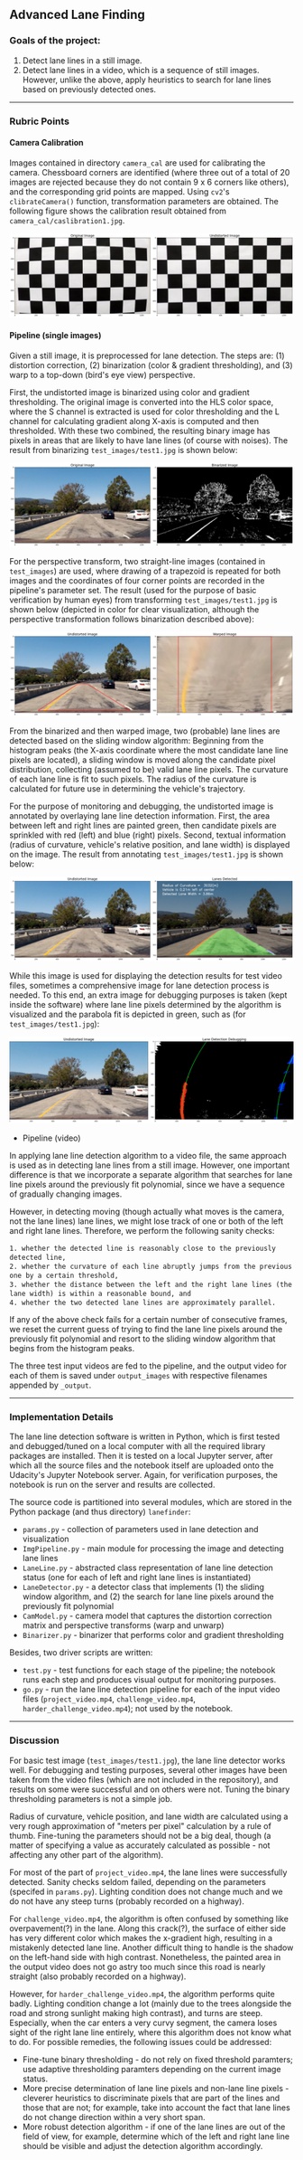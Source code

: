 ## Advanced Lane Finding

[//]: # (Image References)

[undistorted]: ./doc_images/undistorted.png
[warped]: ./doc_images/warped.png
[binarized]: ./doc_images/binarized.png
[detected]: ./doc_images/detected.png
[detected_debug]: ./doc_images/detected_debug.png

### Goals of the project:


1. Detect lane lines in a still image.
2. Detect lane lines in a video, which is a sequence of still images. However, unlike the above, apply heuristics to search for lane lines based on previously detected ones.

---

### Rubric Points

#### Camera Calibration

Images contained in directory `camera_cal` are used for calibrating the camera. Chessboard corners are identified (where three out of a total of 20 images are rejected because they do not contain 9 x 6 corners like others), and the corresponding grid points are mapped. Using `cv2`'s `clibrateCamera()` function, transformation parameters are obtained. The following figure shows the calibration result obtained from `camera_cal/caslibration1.jpg`.

![undistorted.png][undistorted]

#### Pipeline (single images)

Given a still image, it is preprocessed for lane detection. The steps are: (1) distortion correction, (2) binarization (color & gradient thresholding), and (3) warp to a top-down (bird's eye view) perspective. 

First, the undistorted image is binarized using color and gradient thresholding. The original image is converted into the HLS color space, where the S channel is extracted is used for color thresholding and the L channel for calculating gradient along X-axis is computed and then thresholded. With these two combined, the resulting binary image has pixels in areas that are likely to have lane lines (of course with noises). The result from binarizing `test_images/test1.jpg` is shown below:

![binarized.png][binarized]

For the perspective transform, two straight-line images (contained in `test_images`) are used, where drawing of a trapezoid is repeated for both images and the coordinates of four corner points are recorded in the pipeline's parameter set. The result (used for the purpose of basic verification by human eyes) from transforming `test_images/test1.jpg` is shown below (depicted in color for clear visualization, although the perspective transformation follows binarization described above):

![warped.png][warped]

From the binarized and then warped image, two (probable) lane lines are detected based on the sliding window algorithm: Beginning from the histogram peaks (the X-axis coordinate where the most candidate lane line pixels are located), a sliding window is moved along the candidate pixel distribution, collecting (assumed to be) valid lane line pixels. The curvature of each lane line is fit to such pixels. The radius of the curvature is calculated for future use in determining the vehicle's trajectory.

For the purpose of monitoring and debugging, the undistorted image is annotated by overlaying lane line detection information. First, the area between left and right lines are painted green, then candidate pixels are sprinkled with red (left) and blue (right) pixels. Second, textual information (radius of curvature, vehicle's relative position, and lane width) is displayed on the image. The result from annotating `test_images/test1.jpg` is shown below:

![detected.png][detected]

While this image is used for displaying the detection results for test video files, sometimes a comprehensive image for lane detection process is needed. To this end, an extra image for debugging purposes is taken (kept inside the software) where lane line pixels determined by the algorithm is visualized and the parabola fit is depicted in green, such as (for `test_images/test1.jpg`):

![detected_debug.png][detected_debug]

- Pipeline (video)

In applying lane line detection algorithm to a video file, the same approach is used as in detecting lane lines from a still image. However, one important difference is that we incorporate a separate algorithm that searches for lane line pixels around the previously fit polynomial, since we have a sequence of gradually changing images.

However, in detecting moving (though actually what moves is the camera, not the lane lines) lane lines, we might lose track of one or both of the left and right lane lines. Therefore, we perform the following sanity checks:

	1. whether the detected line is reasonably close to the previously detected line,
	2. whether the curvature of each line abruptly jumps from the previous one by a certain threshold,
	3. whether the distance between the left and the right lane lines (the lane width) is within a reasonable bound, and
	4. whether the two detected lane lines are approximately parallel.

If any of the above check fails for a certain number of consecutive frames, we reset the current guess of trying to find the lane line pixels around the previously fit polynomial and resort to the sliding window algorithm that begins from the histogram peaks.

The three test input videos are fed to the pipeline, and the output video for each of them is saved under `output_images` with respective filenames appended by `_output`.

---

### Implementation Details

The lane line detection software is written in Python, which is first tested and debugged/tuned on a local computer with all the required library packages are installed. Then it is tested on a local Jupyter server, after which all the source files and the notebook itself are uploaded onto the Udacity's Jupyter Notebook server. Again, for verification purposes, the notebook is run on the server and results are collected.

The source code is partitioned into several modules, which are stored in the Python package (and thus directory) `lanefinder`:

* `params.py` - collection of parameters used in lane detection and visualization
* `ImgPipeline.py` - main module for processing the image and detecting lane lines
* `LaneLine.py` - abstracted class representation of lane line detection status (one for each of left and right lane lines is instantiated)
* `LaneDetector.py` - a detector class that implements (1) the sliding window algorithm, and (2) the search for lane line pixels around the previously fit polynomial
* `CamModel.py` - camera model that captures the distortion correction matrix and perspective transforms (warp and unwarp)
* `Binarizer.py` - binarizer that performs color and gradient thresholding

Besides, two driver scripts are written:

* `test.py` - test functions for each stage of the pipeline; the notebook runs each step and produces visual output for monitoring purposes.
* `go.py` - run the lane line detection pipeline for each of the input video files (`project_video.mp4`, `challenge_video.mp4`, `harder_challenge_video.mp4`); not used by the notebook.

---

### Discussion

For basic test image (`test_images/test1.jpg`), the lane line detector works well. For debugging and testing purposes, several other images have been taken from the video files (which are not included in the repository), and results on some were successful and on others were not. Tuning the binary thresholding parameters is not a simple job.

Radius of curvature, vehicle position, and lane width are calculated using a very rough approximation of "meters per pixel" calculation by a rule of thumb. Fine-tuning the parameters should not be a big deal, though (a matter of specifying a value as accurately calculated as possible - not affecting any other part of the algorithm).

For most of the part of `project_video.mp4`, the lane lines were successfully detected. Sanity checks seldom failed, depending on the parameters (specifed in `params.py`). Lighting condition does not change much and we do not have any steep turns (probably recorded on a highway).

For `challenge_video.mp4`, the algorithm is often confused by something like overpavement(?) in the lane. Along this crack(?), the surface of either side has very different color which makes the x-gradient high, resulting in a mistakenly detected lane line. Another difficult thing to handle is the shadow on the left-hand side with high contrast. Nonetheless, the painted area in the output video does not go astry too much since this road is nearly straight (also probably recorded on a highway).

However, for `harder_challenge_video.mp4`, the algorithm performs quite badly. Lighting condition change a lot (mainly due to the trees alongside the road and strong sunlight making high contrast), and turns are steep. Especially, when the car enters a very curvy segment, the camera loses sight of the right lane line entirely, where this algorithm does not know what to do. For possible remedies, the following issues could be addressed:

* Fine-tune binary thresholding - do not rely on fixed threshold paramters; use adaptive thresholding paramters depending on the current image status.
* More precise determination of lane line pixels and non-lane line pixels - cleverer heuristics to discriminate pixels that are part of the lines and those that are not; for example, take into account the fact that lane lines do not change direction within a very short span.
* More robust detection algorithm - if one of the lane lines are out of the field of view, for example, determine which of the left and right lane line should be visible and adjust the detection algorithm accordingly.
